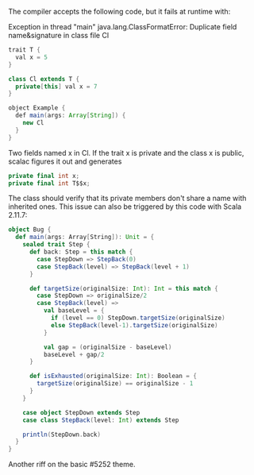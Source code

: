 The compiler accepts the following code, but it fails at runtime with:

Exception in thread "main" java.lang.ClassFormatError: Duplicate field name&signature in class file Cl

```java
trait T {
  val x = 5
}

class Cl extends T {
  private[this] val x = 7
}

object Example {
  def main(args: Array[String]) {
    new Cl
  }
}
```
Two fields named x in Cl. If the trait x is private and the class x is public, scalac figures it out and generates
```scala
private final int x;
private final int T$$x;
```
The class should verify that its private members don't share a name with inherited ones.
This issue can also be triggered by this code with Scala 2.11.7:
```scala
object Bug {
  def main(args: Array[String]): Unit = {
    sealed trait Step {
      def back: Step = this match {
        case StepDown => StepBack(0)
        case StepBack(level) => StepBack(level + 1)
      }

      def targetSize(originalSize: Int): Int = this match {
        case StepDown => originalSize/2
        case StepBack(level) =>
          val baseLevel = {
            if (level == 0) StepDown.targetSize(originalSize)
            else StepBack(level-1).targetSize(originalSize)
          }

          val gap = (originalSize - baseLevel)
          baseLevel + gap/2
      }

      def isExhausted(originalSize: Int): Boolean = {
        targetSize(originalSize) == originalSize - 1
      }
    }

    case object StepDown extends Step
    case class StepBack(level: Int) extends Step

    println(StepDown.back)
  }
}
```
Another riff on the basic #5252 theme.
